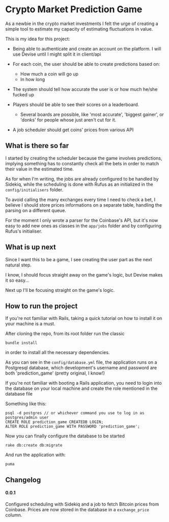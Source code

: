 # Crypto Market Prediction Game

As a newbie in the crypto market investments I felt the urge of creating a simple tool to estimate my capacity of estimating fluctuations in value.

This is my idea for this project:

* Being able to authenticate and create an account on the platform. I will use Devise until I might split it in client/api

* For each coin, the user should be able to create predictions based on: 
    * How much a coin will go up
    * In how long

* The system should tell how accurate the user is or how much he/she fucked up

* Players should be able to see their scores on a leaderboard.
    * Several boards are possible, like 'most accurate', 'biggest gainer', or 'donks' for people whose just aren't cut for it.

* A job scheduler should get coins' prices from various API

## What is there so far

I started by creating the scheduler because the game involves predictions, implying something has to constantly check all the bets in order to match their value in the estimated time. 

As for when I'm writing, the jobs are already configured to be handled by Sidekiq, while the scheduling is done with Rufus as an initialized in the `config/initialisers` folder.

To avoid calling the many exchanges every time I need to check a bet, I believe I should store prices informations on a separate table, handling the parsing on a different queue.

For the moment I only wrote a parser for the Coinbase's API, but it's now easy to add new ones as classes in the `app/jobs` folder and by configuring Rufus's initialiser.

## What is up next

Since I want this to be a game, I see creating the user part as the next natural step.

I know, I should focus straight away on the game's logic, but Devise makes it so easy...

Next up I'll be focusing straight on the game's logic.

## How to run the project

If you're not familiar with Rails, taking a quick tutorial on how to install it on your machine is a must.

After cloning the repo, from its root folder run the classic

`bundle install`

in order to install all the necessary dependencies.

As you can see in the `config/database.yml` file, the application runs on a Postgresql database, which development's username and password are both 'prediction_game' (pretty original, I know!)

If you're not familiar with booting a Rails application, you need to login into the database on your local machine and create the role mentioned in the database file

Something like this:

```
psql -d postgres // or whichever command you use to log in as postgres/admin user
CREATE ROLE prediction_game CREATEDB LOGIN;
ALTER ROLE prediction_game WITH PASSWORD 'prediction_game';
```

Now you can finally configure the database to be started

`rake db:create db:migrate`

And run the application with:

`puma`

## Changelog

#### 0.0.1
Configured scheduling with Sidekiq and a job to fetch Bitcoin prices from Coinbase.
Prices are now stored in the database in a `exchange_price` column.
  